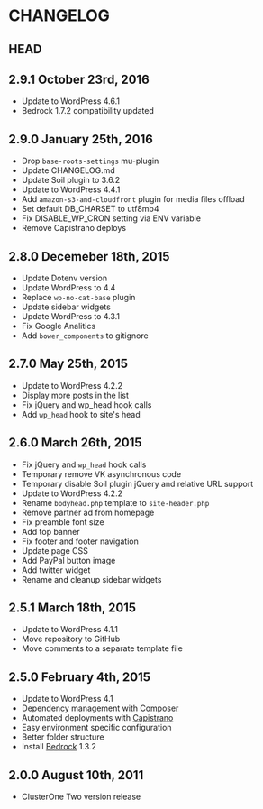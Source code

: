 # CHANGELOG

## HEAD

## 2.9.1 October 23rd, 2016

-   Update to WordPress 4.6.1
-   Bedrock 1.7.2 compatibility updated

## 2.9.0 January 25th, 2016

-   Drop `base-roots-settings` mu-plugin
-   Update CHANGELOG.md
-   Update Soil plugin to 3.6.2
-   Update to WordPress 4.4.1
-   Add `amazon-s3-and-cloudfront` plugin for media files offload
-   Set default DB_CHARSET to utf8mb4
-   Fix DISABLE_WP_CRON setting via ENV variable
-   Remove Capistrano deploys

## 2.8.0 Decemeber 18th, 2015

-   Update Dotenv version
-   Update WordPress to 4.4
-   Replace `wp-no-cat-base` plugin
-   Update sidebar widgets
-   Update WordPress to 4.3.1
-   Fix Google Analitics
-   Add `bower_components` to gitignore

## 2.7.0 May 25th, 2015

-   Update to WordPress 4.2.2
-   Display more posts in the list
-   Fix jQuery and wp_head hook calls
-   Add `wp_head` hook to site's head

## 2.6.0 March 26th, 2015

-   Fix jQuery and `wp_head` hook calls
-   Temporary remove VK asynchronous code
-   Temporary disable Soil plugin jQuery and relative URL support
-   Update to WordPress 4.2.2
-   Rename `bodyhead.php` template to `site-header.php`
-   Remove partner ad from homepage
-   Fix preamble font size
-   Add top banner
-   Fix footer and footer navigation
-   Update page CSS
-   Add PayPal button image
-   Add twitter widget
-   Rename and cleanup sidebar widgets

## 2.5.1 March 18th, 2015

-   Update to WordPress 4.1.1
-   Move repository to GitHub
-   Move comments to a separate template file

## 2.5.0 February 4th, 2015

-   Update to WordPress 4.1
-   Dependency management with [Composer](http://getcomposer.org)
-   Automated deployments with [Capistrano](http://www.capistranorb.com/)
-   Easy environment specific configuration
-   Better folder structure
-   Install [Bedrock](https://roots.io/bedrock/) 1.3.2

## 2.0.0 August 10th, 2011

-   ClusterOne Two version release
